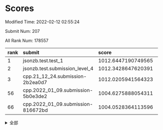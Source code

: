 # Scores

Modified Time: 2022-02-12 02:55:24

Submit Num: 207

All Rank Num: 178557

| rank |               submit               |       score        |       sigma        | pk_num |
| :--- | :--------------------------------- | :----------------- | :----------------- | :----- |
| 1    | jsonzb.test.test_1                 | 1012.6447190749565 | 0.7868193029705222 | 3449   |
| 2    | jsonzb.test.submission_level_4     | 1012.3428647620391 | 0.7580307347393616 | 3447   |
| 3    | cpp.21_12_24.submission-2b2ea0d7   | 1012.0205941564323 | 0.7708695012542209 | 3447   |
| 56   | cpp.2022_01_09.submission-5b0e3de2 | 1004.6275888054311 | 0.7073993783111227 | 3451   |
| 66   | cpp.2022_01_09.submission-816672bd | 1004.0528364113596 | 0.705867441259058  | 3452   |


<details>
<summary>全部</summary>

| rank |                 submit                 |       score        |       sigma        | pk_num |
| :--- | :------------------------------------- | :----------------- | :----------------- | :----- |
| 1    | jsonzb.test.test_1                     | 1012.6447190749565 | 0.7868193029705222 | 3449   |
| 2    | jsonzb.test.submission_level_4         | 1012.3428647620391 | 0.7580307347393616 | 3447   |
| 3    | cpp.21_12_24.submission-2b2ea0d7       | 1012.0205941564323 | 0.7708695012542209 | 3447   |
| 4    | gobigger.level_3.submission_level_3_38 | 1011.9351763708877 | 0.7632910275471169 | 3450   |
| 5    | gobigger.level_3.submission_level_3_9  | 1011.659053353487  | 0.7732866570808116 | 3445   |
| 6    | gobigger.level_3.submission_level_3_46 | 1011.5896005814845 | 0.7787464023128943 | 3449   |
| 7    | gobigger.level_3.submission_level_3_13 | 1011.435236871363  | 0.799938490057574  | 3452   |
| 8    | gobigger.level_3.submission_level_3_39 | 1011.3646007376375 | 0.7830971424440278 | 3449   |
| 9    | gobigger.level_3.submission_level_3_20 | 1011.1008161008502 | 0.7687579396367049 | 3450   |
| 10   | gobigger.level_3.submission_level_3_40 | 1011.0920796703341 | 0.7976245719715314 | 3452   |
| 11   | gobigger.level_3.submission_level_3_5  | 1011.0750931499952 | 0.7536274722601928 | 3453   |
| 12   | gobigger.level_3.submission_level_3_36 | 1011.0142947586681 | 0.7631391510521367 | 3449   |
| 13   | gobigger.level_3.submission_level_3_48 | 1011.006299224727  | 0.7603909062769681 | 3447   |
| 14   | gobigger.level_3.submission_level_3_11 | 1010.8830929418272 | 0.783502012462872  | 3448   |
| 15   | gobigger.level_3.submission_level_3_18 | 1010.8655873824478 | 0.7625683450271252 | 3448   |
| 16   | gobigger.level_3.submission_level_3_16 | 1010.6482192651805 | 0.7884572261463103 | 3451   |
| 17   | gobigger.level_3.submission_level_3_42 | 1010.6006281895699 | 0.7708163463840656 | 3454   |
| 18   | gobigger.level_3.submission_level_3_35 | 1010.53123549522   | 0.7589956351385146 | 3447   |
| 19   | gobigger.level_3.submission_level_3_28 | 1010.5303466989701 | 0.7493445332300933 | 3453   |
| 20   | gobigger.level_3.submission_level_3_44 | 1010.4460544260473 | 0.7824621016427283 | 3450   |
| 21   | gobigger.level_3.submission_level_3_21 | 1010.4112107531244 | 0.7824078007310805 | 3450   |
| 22   | gobigger.level_3.submission_level_3_0  | 1010.318929266604  | 0.7512178399216382 | 3447   |
| 23   | gobigger.level_3.submission_level_3_27 | 1010.2836724283077 | 0.7550244424034868 | 3452   |
| 24   | gobigger.level_3.submission_level_3_41 | 1010.2634640002707 | 0.758630825337486  | 3449   |
| 25   | gobigger.level_3.submission_level_3_8  | 1010.1044161610826 | 0.7671099887981007 | 3451   |
| 26   | gobigger.level_3.submission_level_3_7  | 1009.9803406748521 | 0.744112669599166  | 3454   |
| 27   | gobigger.level_3.submission_level_3_12 | 1009.9307134893172 | 0.7473483675843019 | 3449   |
| 28   | gobigger.level_3.submission_level_3_23 | 1009.9279152108819 | 0.747399933987776  | 3453   |
| 29   | gobigger.level_3.submission_level_3_29 | 1009.9233566123671 | 0.7618793845124525 | 3451   |
| 30   | gobigger.level_3.submission_level_3_25 | 1009.9174444163572 | 0.7444853274916051 | 3445   |
| 31   | gobigger.level_3.submission_level_3_43 | 1009.8863697699621 | 0.7472203619877602 | 3453   |
| 32   | gobigger.level_3.submission_level_3_26 | 1009.8631309909272 | 0.7535468728663619 | 3451   |
| 33   | gobigger.level_3.submission_level_3_32 | 1009.8564529974224 | 0.7508008870753291 | 3443   |
| 34   | gobigger.level_3.submission_level_3_17 | 1009.8403247900563 | 0.752940431806839  | 3453   |
| 35   | gobigger.level_3.submission_level_3_19 | 1009.810086594692  | 0.772694590003109  | 3450   |
| 36   | gobigger.level_3.submission_level_3_30 | 1009.7190598287682 | 0.7578818508985949 | 3449   |
| 37   | gobigger.level_3.submission_level_3_4  | 1009.6399849503433 | 0.7455976445658111 | 3454   |
| 38   | gobigger.level_3.submission_level_3_15 | 1009.6259000490295 | 0.7498506390388444 | 3450   |
| 39   | gobigger.level_3.submission_level_3_10 | 1009.5193457840365 | 0.7450151557466582 | 3452   |
| 40   | gobigger.level_3.submission_level_3_22 | 1009.3867305672298 | 0.7531390509937206 | 3453   |
| 41   | gobigger.level_3.submission_level_3_3  | 1009.3787437606471 | 0.7406224636596903 | 3450   |
| 42   | gobigger.level_3.submission_level_3_45 | 1009.3478391424225 | 0.7346747598763574 | 3448   |
| 43   | gobigger.level_3.submission_level_3_14 | 1009.3188914472702 | 0.7620511020111638 | 3448   |
| 44   | gobigger.level_3.submission_level_3_37 | 1009.2546725700553 | 0.7303571020990888 | 3447   |
| 45   | gobigger.level_3.submission_level_3_1  | 1009.229199972475  | 0.7389539133841485 | 3449   |
| 46   | gobigger.level_3.submission_level_3_47 | 1009.2189494507597 | 0.7397152404062943 | 3445   |
| 47   | gobigger.level_3.submission_level_3_24 | 1009.1938981124854 | 0.7352636310249102 | 3449   |
| 48   | gobigger.level_3.submission_level_3_31 | 1009.1227158658928 | 0.7585200572338692 | 3453   |
| 49   | gobigger.level_3.submission_level_3_34 | 1008.7040979045065 | 0.7520645990546814 | 3448   |
| 50   | gobigger.level_3.submission_level_3_49 | 1008.6478579982518 | 0.7434666705185868 | 3450   |
| 51   | gobigger.level_3.submission_level_3_33 | 1008.5825125967632 | 0.7364899705421301 | 3450   |
| 52   | gobigger.level_3.submission_level_3_2  | 1008.498614471857  | 0.7578772098538754 | 3449   |
| 53   | gobigger.level_3.submission_level_3_6  | 1006.8051866328827 | 0.7316540180458155 | 3451   |
| 54   | gobigger.level_1.submission_level_1_34 | 1005.390034195447  | 0.7494376617638595 | 3450   |
| 55   | gobigger.level_1.submission_level_1_5  | 1004.6729254849789 | 0.7184090397825509 | 3453   |
| 56   | cpp.2022_01_09.submission-5b0e3de2     | 1004.6275888054311 | 0.7073993783111227 | 3451   |
| 57   | gobigger.level_1.submission_level_1_20 | 1004.4713706682037 | 0.7186736335821942 | 3453   |
| 58   | gobigger.level_1.submission_level_1_15 | 1004.4546992982368 | 0.7301014874302532 | 3447   |
| 59   | gobigger.level_1.submission_level_1_39 | 1004.4390815170974 | 0.7419561056038875 | 3455   |
| 60   | gobigger.level_1.submission_level_1_18 | 1004.400212931515  | 0.7062528835711329 | 3450   |
| 61   | gobigger.level_1.submission_level_1_36 | 1004.3784195626895 | 0.7250759342186205 | 3448   |
| 62   | gobigger.level_1.submission_level_1_4  | 1004.2273197911188 | 0.7156267477683865 | 3447   |
| 63   | gobigger.level_1.submission_level_1_2  | 1004.1391262063453 | 0.7177618265206333 | 3450   |
| 64   | gobigger.level_1.submission_level_1_23 | 1004.1184836138051 | 0.7113311574910843 | 3448   |
| 65   | gobigger.level_1.submission_level_1_47 | 1004.0573896637321 | 0.7327848578315804 | 3453   |
| 66   | cpp.2022_01_09.submission-816672bd     | 1004.0528364113596 | 0.705867441259058  | 3452   |
| 67   | gobigger.level_1.submission_level_1_35 | 1003.9928008458601 | 0.720230745745348  | 3447   |
| 68   | gobigger.level_1.submission_level_1_29 | 1003.9792915044516 | 0.7131158887397655 | 3449   |
| 69   | gobigger.level_1.submission_level_1_45 | 1003.9717986940104 | 0.7162555691342004 | 3452   |
| 70   | gobigger.level_1.submission_level_1_22 | 1003.9509119832936 | 0.709133878962002  | 3451   |
| 71   | gobigger.level_1.submission_level_1_9  | 1003.9231706488029 | 0.7246354542868013 | 3449   |
| 72   | gobigger.level_1.submission_level_1_37 | 1003.8346737320786 | 0.7047135904457393 | 3453   |
| 73   | gobigger.level_1.submission_level_1_33 | 1003.694998382726  | 0.712294679878759  | 3452   |
| 74   | gobigger.level_1.submission_level_1_48 | 1003.6903512413359 | 0.7301667089333868 | 3455   |
| 75   | gobigger.level_1.submission_level_1_8  | 1003.5249409151871 | 0.7263243203800156 | 3454   |
| 76   | gobigger.level_1.submission_level_1_10 | 1003.5120472687855 | 0.7160238799690625 | 3457   |
| 77   | gobigger.level_1.submission_level_1_41 | 1003.4183768099401 | 0.7273894739598589 | 3454   |
| 78   | gobigger.level_1.submission_level_1_21 | 1003.4130506194754 | 0.7058524306999885 | 3451   |
| 79   | gobigger.level_1.submission_level_1_49 | 1003.404661130115  | 0.7162005206781112 | 3449   |
| 80   | gobigger.level_1.submission_level_1_6  | 1003.3506724867557 | 0.7192619899824123 | 3448   |
| 81   | gobigger.level_1.submission_level_1_31 | 1003.3344863509376 | 0.7136091817521608 | 3455   |
| 82   | gobigger.level_1.submission_level_1_16 | 1003.2872270447687 | 0.7220687490196356 | 3452   |
| 83   | gobigger.level_1.submission_level_1_3  | 1003.2233280192236 | 0.719465958262881  | 3444   |
| 84   | gobigger.level_1.submission_level_1_40 | 1003.2041049770927 | 0.7107948631550047 | 3450   |
| 85   | gobigger.level_1.submission_level_1_44 | 1003.1819088500482 | 0.7065020181274734 | 3447   |
| 86   | gobigger.level_1.submission_level_1_14 | 1003.1471281733131 | 0.7093001285627295 | 3455   |
| 87   | gobigger.level_1.submission_level_1_1  | 1003.1115191282236 | 0.7180303916942796 | 3452   |
| 88   | gobigger.level_1.submission_level_1_26 | 1003.1004397079867 | 0.7150643256214078 | 3451   |
| 89   | gobigger.level_1.submission_level_1_25 | 1003.070465985969  | 0.7083258149298205 | 3448   |
| 90   | gobigger.level_1.submission_level_1_30 | 1002.9703575182842 | 0.7104728920021244 | 3451   |
| 91   | gobigger.level_1.submission_level_1_32 | 1002.7977229558196 | 0.7110743212781208 | 3452   |
| 92   | gobigger.level_1.submission_level_1_0  | 1002.7879189734659 | 0.7185163045656    | 3450   |
| 93   | gobigger.level_1.submission_level_1_11 | 1002.728105043983  | 0.7182206631109216 | 3446   |
| 94   | gobigger.level_1.submission_level_1_19 | 1002.7006744425526 | 0.7131832383268774 | 3448   |
| 95   | gobigger.level_1.submission_level_1_38 | 1002.6236534022195 | 0.7164941285913252 | 3451   |
| 96   | gobigger.level_1.submission_level_1_43 | 1002.5572701196126 | 0.7220061337874129 | 3447   |
| 97   | gobigger.level_1.submission_level_1_46 | 1002.4650025924593 | 0.7228506931669336 | 3456   |
| 98   | gobigger.level_1.submission_level_1_17 | 1002.4029255743663 | 0.7084383094253485 | 3454   |
| 99   | gobigger.level_1.submission_level_1_28 | 1002.387959347575  | 0.7128129791661293 | 3452   |
| 100  | gobigger.level_1.submission_level_1_12 | 1002.3247537203929 | 0.7128057711588174 | 3456   |
| 101  | gobigger.level_1.submission_level_1_13 | 1002.0819990349951 | 0.7206641358119744 | 3451   |
| 102  | gobigger.level_1.submission_level_1_7  | 1001.944537890281  | 0.7046552527025399 | 3447   |
| 103  | gobigger.level_1.submission_level_1_24 | 1001.9401081012336 | 0.7176898614215551 | 3452   |
| 104  | gobigger.level_1.submission_level_1_42 | 1001.640238234929  | 0.7036630846129908 | 3452   |
| 105  | gobigger.level_1.submission_level_1_27 | 1001.5896785052829 | 0.7073363906865276 | 3454   |
| 106  | gobigger.random.submission_random_5    | 997.3616330994621  | 0.7057400673249736 | 3449   |
| 107  | gobigger.random.submission_random_24   | 997.32219479118    | 0.7031800218704011 | 3451   |
| 108  | gobigger.random.submission_random_39   | 997.1658058269514  | 0.7157623260307268 | 3453   |
| 109  | gobigger.random.submission_random_16   | 997.0542420895798  | 0.7221244988257517 | 3448   |
| 110  | gobigger.random.submission_random_48   | 996.8929794901786  | 0.7038410585605083 | 3449   |
| 111  | gobigger.random.submission_random_2    | 996.8361748050909  | 0.7035228386569448 | 3448   |
| 112  | gobigger.random.submission_random_13   | 996.5580978193749  | 0.7170717596863453 | 3452   |
| 113  | gobigger.random.submission_random_0    | 996.4612458702003  | 0.7092565365191725 | 3448   |
| 114  | gobigger.random.submission_random_34   | 996.45162590793    | 0.7196073745681357 | 3449   |
| 115  | gobigger.random.submission_random_6    | 996.4109677376424  | 0.7296770811716486 | 3450   |
| 116  | gobigger.random.submission_random_29   | 996.3986283010903  | 0.7152085254222406 | 3454   |
| 117  | gobigger.random.submission_random_25   | 996.2823702330569  | 0.7102328097840738 | 3451   |
| 118  | gobigger.random.submission_random_14   | 996.2689257340311  | 0.7122314309912015 | 3454   |
| 119  | gobigger.random.submission_random_8    | 996.2649164812667  | 0.7281591249909593 | 3448   |
| 120  | gobigger.random.submission_random_4    | 996.2010846854903  | 0.7189060364851583 | 3452   |
| 121  | gobigger.random.submission_random_41   | 996.0621218797481  | 0.7131088857879206 | 3449   |
| 122  | gobigger.random.submission_random_40   | 996.0305522291453  | 0.7010455772621342 | 3455   |
| 123  | gobigger.random.submission_random_32   | 996.0104477060873  | 0.7154369186172785 | 3452   |
| 124  | gobigger.random.submission_random_7    | 996.0064830061361  | 0.710261540055835  | 3451   |
| 125  | gobigger.random.submission_random_47   | 995.958808079147   | 0.7132146855533588 | 3452   |
| 126  | gobigger.random.submission_random_42   | 995.8934890644878  | 0.7068386637479341 | 3453   |
| 127  | gobigger.random.submission_random_45   | 995.8848908204194  | 0.7141186057960514 | 3448   |
| 128  | gobigger.random.submission_random_27   | 995.8683929731326  | 0.7233336690770885 | 3450   |
| 129  | gobigger.random.submission_random_3    | 995.8652858113343  | 0.7114360470731224 | 3447   |
| 130  | gobigger.random.submission_random_11   | 995.8214713806846  | 0.7052251723071657 | 3449   |
| 131  | gobigger.random.submission_random_23   | 995.8048190665505  | 0.7129335063457168 | 3452   |
| 132  | gobigger.random.submission_random_15   | 995.8044245612064  | 0.7265551765953411 | 3449   |
| 133  | gobigger.random.submission_random_43   | 995.769719596551   | 0.7244267381261753 | 3453   |
| 134  | gobigger.random.submission_random_19   | 995.7597334944343  | 0.7216206726079878 | 3451   |
| 135  | gobigger.random.submission_random_18   | 995.7420600158938  | 0.7093574327804899 | 3453   |
| 136  | gobigger.random.submission_random_26   | 995.7012889965907  | 0.7043784105420419 | 3447   |
| 137  | gobigger.random.submission_random_36   | 995.6979974856339  | 0.7068204084708205 | 3450   |
| 138  | gobigger.random.submission_random_1    | 995.6649710123717  | 0.7108700076895474 | 3448   |
| 139  | gobigger.random.submission_random_21   | 995.5799519704907  | 0.710148751369216  | 3448   |
| 140  | gobigger.random.submission_random_20   | 995.5745416170746  | 0.7009760455261774 | 3447   |
| 141  | gobigger.random.submission_random_9    | 995.5413944365889  | 0.7081112970599266 | 3453   |
| 142  | gobigger.random.submission_random_44   | 995.5126978106598  | 0.7184906138264103 | 3450   |
| 143  | gobigger.random.submission_random_35   | 995.4730759306193  | 0.7283644702406393 | 3450   |
| 144  | gobigger.random.submission_random_17   | 995.419641840926   | 0.7114481749388727 | 3455   |
| 145  | gobigger.random.submission_random_12   | 995.3656936230514  | 0.7170238518573858 | 3447   |
| 146  | gobigger.random.submission_random_30   | 995.3575473243067  | 0.7285406969320325 | 3444   |
| 147  | gobigger.random.submission_random_37   | 995.2680530758073  | 0.7075176111619693 | 3448   |
| 148  | gobigger.random.submission_random_49   | 995.2673191017878  | 0.7159723073718468 | 3450   |
| 149  | gobigger.random.submission_random_22   | 995.2430072945456  | 0.7272782558038855 | 3445   |
| 150  | gobigger.random.submission_random_38   | 994.9337769301054  | 0.7104764036691492 | 3450   |
| 151  | gobigger.random.submission_random_31   | 994.8521963742935  | 0.7160104450782179 | 3453   |
| 152  | gobigger.random.submission_random_33   | 994.8344314803435  | 0.7119765795479004 | 3452   |
| 153  | gobigger.random.submission_random_46   | 994.7926927314041  | 0.7218933328256837 | 3451   |
| 154  | gobigger.random.submission_random_28   | 994.567369748644   | 0.7236357098543442 | 3449   |
| 155  | gobigger.random.submission_random_10   | 994.4601110924691  | 0.7155621656515855 | 3451   |
| 156  | gobigger.level_2.submission_level_2_45 | 994.3917211166328  | 0.729076272599975  | 3450   |
| 157  | gobigger.level_2.submission_level_2_27 | 993.7415379610148  | 0.7263760469213173 | 3447   |
| 158  | gobigger.level_2.submission_level_2_10 | 993.626296773892   | 0.7336918332898801 | 3454   |
| 159  | gobigger.level_2.submission_level_2_5  | 993.3416485598221  | 0.7331053300071914 | 3449   |
| 160  | gobigger.level_2.submission_level_2_1  | 993.2584753940268  | 0.7334514760796815 | 3449   |
| 161  | gobigger.level_2.submission_level_2_14 | 993.2131403937437  | 0.7502933523671191 | 3450   |
| 162  | gobigger.level_2.submission_level_2_20 | 993.1477708086554  | 0.7306769788633954 | 3456   |
| 163  | gobigger.level_2.submission_level_2_30 | 993.1213140971855  | 0.7408806149019709 | 3443   |
| 164  | gobigger.level_2.submission_level_2_18 | 993.0394270612964  | 0.7400593137365472 | 3451   |
| 165  | gobigger.level_2.submission_level_2_13 | 992.9822499669831  | 0.7462756942441002 | 3448   |
| 166  | gobigger.level_2.submission_level_2_25 | 992.9305959598421  | 0.7515895687727618 | 3453   |
| 167  | gobigger.level_2.submission_level_2_6  | 992.7471511301577  | 0.732145990128285  | 3448   |
| 168  | gobigger.level_2.submission_level_2_35 | 992.6047991340962  | 0.7482701124947997 | 3446   |
| 169  | gobigger.level_2.submission_level_2_47 | 992.5295356823663  | 0.721607927180746  | 3454   |
| 170  | gobigger.level_2.submission_level_2_31 | 992.5278302052182  | 0.7433850447976375 | 3453   |
| 171  | gobigger.level_2.submission_level_2_8  | 992.4059470524119  | 0.755976425230061  | 3450   |
| 172  | gobigger.level_2.submission_level_2_38 | 992.3763578107914  | 0.7566695578620115 | 3452   |
| 173  | gobigger.level_2.submission_level_2_4  | 992.309842663761   | 0.7305165728906308 | 3451   |
| 174  | gobigger.level_2.submission_level_2_43 | 992.2355104203425  | 0.7394381528625432 | 3454   |
| 175  | gobigger.level_2.submission_level_2_21 | 992.2334513316978  | 0.7437673716896547 | 3453   |
| 176  | gobigger.level_2.submission_level_2_16 | 992.2321897634582  | 0.7315023657748551 | 3454   |
| 177  | gobigger.level_2.submission_level_2_32 | 992.2160280245355  | 0.741965062872219  | 3454   |
| 178  | gobigger.level_2.submission_level_2_12 | 992.1944619807755  | 0.7486305835723627 | 3451   |
| 179  | gobigger.level_2.submission_level_2_22 | 992.1803221580606  | 0.7469228242579836 | 3454   |
| 180  | gobigger.level_2.submission_level_2_24 | 992.1523032334936  | 0.7219650174556194 | 3450   |
| 181  | gobigger.level_2.submission_level_2_9  | 992.0755375041209  | 0.7426214731753588 | 3451   |
| 182  | gobigger.level_2.submission_level_2_2  | 992.032981153596   | 0.7397067261262353 | 3445   |
| 183  | gobigger.level_2.submission_level_2_34 | 992.009020328271   | 0.7587300895607544 | 3452   |
| 184  | gobigger.level_2.submission_level_2_44 | 991.9417984611165  | 0.7447024884901192 | 3455   |
| 185  | gobigger.level_2.submission_level_2_37 | 991.8115368605605  | 0.7539732327923049 | 3455   |
| 186  | gobigger.level_2.submission_level_2_46 | 991.7486163751323  | 0.7489031410621231 | 3451   |
| 187  | gobigger.level_2.submission_level_2_48 | 991.7273616991139  | 0.7351126723889211 | 3452   |
| 188  | gobigger.level_2.submission_level_2_3  | 991.6166637798772  | 0.7491115201003583 | 3449   |
| 189  | gobigger.level_2.submission_level_2_41 | 991.5775858125128  | 0.745921025531075  | 3454   |
| 190  | gobigger.level_2.submission_level_2_39 | 991.5581614910107  | 0.7505005394893017 | 3449   |
| 191  | gobigger.level_2.submission_level_2_36 | 991.4716882057847  | 0.7539884333590939 | 3454   |
| 192  | gobigger.level_2.submission_level_2_17 | 991.4132001054606  | 0.7424348912860801 | 3453   |
| 193  | gobigger.level_2.submission_level_2_42 | 991.4002663099433  | 0.7691184394769757 | 3448   |
| 194  | gobigger.level_2.submission_level_2_0  | 991.3977938462704  | 0.7696443747041036 | 3448   |
| 195  | gobigger.level_2.submission_level_2_7  | 991.2749701033214  | 0.755443217117916  | 3448   |
| 196  | gobigger.level_2.submission_level_2_28 | 991.1920448306088  | 0.7628053013264916 | 3451   |
| 197  | gobigger.level_2.submission_level_2_23 | 991.1878688927828  | 0.7601705439405344 | 3452   |
| 198  | gobigger.level_2.submission_level_2_40 | 990.8382156590005  | 0.7534579986022928 | 3455   |
| 199  | gobigger.level_2.submission_level_2_33 | 990.6375678335523  | 0.7514142553705964 | 3449   |
| 200  | gobigger.level_2.submission_level_2_19 | 990.584248093016   | 0.7704995332639467 | 3448   |
| 201  | gobigger.level_2.submission_level_2_49 | 990.5487537524237  | 0.776230857409938  | 3450   |
| 202  | gobigger.level_2.submission_level_2_15 | 990.3963242264541  | 0.7512475939981387 | 3445   |
| 203  | gobigger.level_2.submission_level_2_29 | 990.277090891196   | 0.7466057777403168 | 3448   |
| 204  | gobigger.level_2.submission_level_2_11 | 989.947308501012   | 0.7633990689636236 | 3451   |
| 205  | gobigger.level_2.submission_level_2_26 | 989.9178791424317  | 0.7691259293601126 | 3447   |
| 206  | gobigger.none.submission_none_1        | 978.1593784551892  | 1.3158064230880993 | 3453   |
| 207  | gobigger.none.submission_none_0        | 976.7394533171014  | 1.3413772760383682 | 3449   |

</details>
